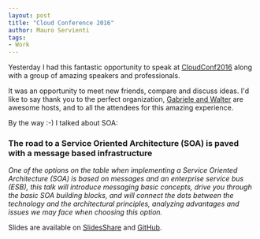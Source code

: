 ```yaml
---
layout: post
title: "Cloud Conference 2016"
author: Mauro Servienti
tags:
- Work
---
```


Yesterday I had this fantastic opportunity to speak at [CloudConf2016](http://2016.cloudconf.it/) along with a group of amazing speakers and professionals.

It was an opportunity to meet new friends, compare and discuss ideas. I'd like to say thank you to the perfect organization, [Gabriele and Walter](http://www.corley.it/) are awesome hosts, and to all the attendees for this amazing experience.

By the way :-) I talked about SOA:

### The road to a Service Oriented Architecture (SOA) is paved with a message based infrastructure

*One of the options on the table when implementing a Service Oriented Architecture (SOA) is based on messages and an enterprise service bus (ESB), this talk will introduce messaging basic concepts, drive you through the basic SOA building blocks, and will connect the dots between the technology and the architectural principles, analyzing advantages and issues we may face when choosing this option.*

Slides are available on [SlidesShare](http://www.slideshare.net/mauroservienti/the-road-to-a-service-oriented-architecture-soa) and [GitHub](https://github.com/mauroservienti/Conferences/blob/2016/CloudConf2016/soa.pptx).

